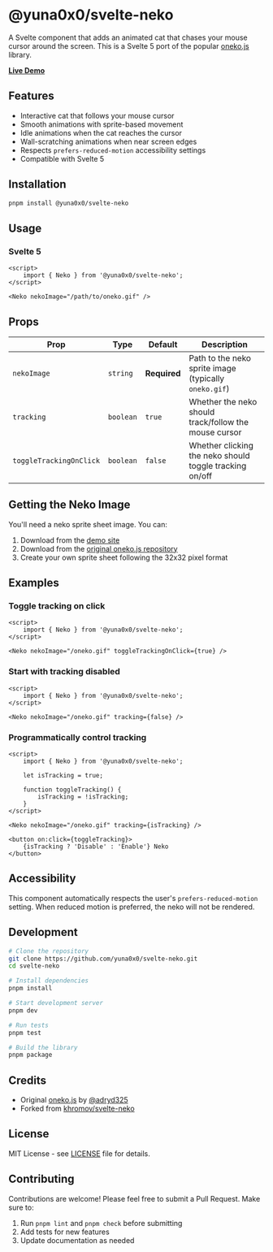 # @yuna0x0/svelte-neko

A Svelte component that adds an animated cat that chases your mouse cursor around the screen. This is a Svelte 5 port of the popular [oneko.js](https://github.com/adryd325/oneko.js) library.

**[Live Demo](https://svelte-neko.pages.dev)**

## Features

- Interactive cat that follows your mouse cursor
- Smooth animations with sprite-based movement
- Idle animations when the cat reaches the cursor
- Wall-scratching animations when near screen edges
- Respects `prefers-reduced-motion` accessibility settings
- Compatible with Svelte 5

## Installation

```bash
pnpm install @yuna0x0/svelte-neko
```

## Usage

### Svelte 5

```svelte
<script>
	import { Neko } from '@yuna0x0/svelte-neko';
</script>

<Neko nekoImage="/path/to/oneko.gif" />
```

## Props

| Prop                    | Type      | Default      | Description                                             |
| ----------------------- | --------- | ------------ | ------------------------------------------------------- |
| `nekoImage`             | `string`  | **Required** | Path to the neko sprite image (typically `oneko.gif`)   |
| `tracking`              | `boolean` | `true`       | Whether the neko should track/follow the mouse cursor   |
| `toggleTrackingOnClick` | `boolean` | `false`      | Whether clicking the neko should toggle tracking on/off |

## Getting the Neko Image

You'll need a neko sprite sheet image. You can:

1. Download from the [demo site](https://svelte-neko.pages.dev/oneko.gif)
2. Download from the [original oneko.js repository](https://github.com/adryd325/oneko.js)
3. Create your own sprite sheet following the 32x32 pixel format

## Examples

### Toggle tracking on click

```svelte
<script>
	import { Neko } from '@yuna0x0/svelte-neko';
</script>

<Neko nekoImage="/oneko.gif" toggleTrackingOnClick={true} />
```

### Start with tracking disabled

```svelte
<script>
	import { Neko } from '@yuna0x0/svelte-neko';
</script>

<Neko nekoImage="/oneko.gif" tracking={false} />
```

### Programmatically control tracking

```svelte
<script>
	import { Neko } from '@yuna0x0/svelte-neko';

	let isTracking = true;

	function toggleTracking() {
		isTracking = !isTracking;
	}
</script>

<Neko nekoImage="/oneko.gif" tracking={isTracking} />

<button on:click={toggleTracking}>
	{isTracking ? 'Disable' : 'Enable'} Neko
</button>
```

## Accessibility

This component automatically respects the user's `prefers-reduced-motion` setting. When reduced motion is preferred, the neko will not be rendered.

## Development

```bash
# Clone the repository
git clone https://github.com/yuna0x0/svelte-neko.git
cd svelte-neko

# Install dependencies
pnpm install

# Start development server
pnpm dev

# Run tests
pnpm test

# Build the library
pnpm package
```

## Credits

- Original [oneko.js](https://github.com/adryd325/oneko.js) by [@adryd325](https://github.com/adryd325)
- Forked from [khromov/svelte-neko](https://github.com/khromov/svelte-neko)

## License

MIT License - see [LICENSE](LICENSE) file for details.

## Contributing

Contributions are welcome! Please feel free to submit a Pull Request. Make sure to:

1. Run `pnpm lint` and `pnpm check` before submitting
2. Add tests for new features
3. Update documentation as needed

